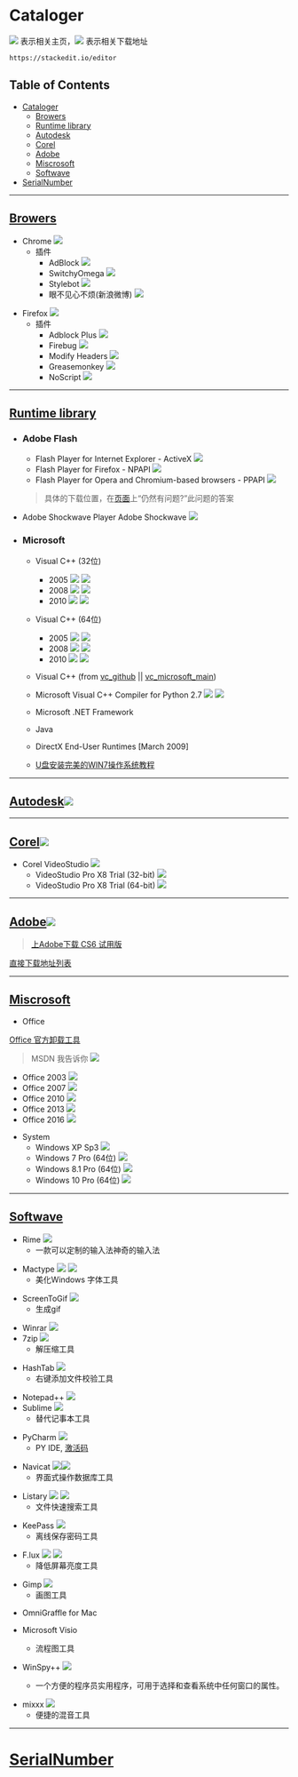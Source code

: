 # **Cataloger**

![][wbIcon] 表示相关主页，![][dlIcon] 表示相关下载地址

`https://stackedit.io/editor`

[wbIcon]: https://cdn0.iconfinder.com/data/icons/very-basic-android-l-lollipop-icon-pack/24/globe-20.png
[dlIcon]: https://cdn0.iconfinder.com/data/icons/very-basic-android-l-lollipop-icon-pack/24/downloads-20.png

## Table of Contents
- [Cataloger](#table-of-contents)
  - [Browers](#browers)
  - [Runtime library](#runtime-library)
  - [Autodesk](#autodesk)
  - [Corel](#corel)
  - [Adobe](#adobe)
  - [Miscrosoft](#miscrosoft)
  - [Softwave](#softwave)
- [SerialNumber](#serialnumber)

---
## [Browers](#table-of-contents)
  + Chrome [![][wbIcon]][Chrome]
    - 插件
      - AdBlock [![][dlIcon]][AdBlock]
      - SwitchyOmega [![][dlIcon]][SwitchyOmega]
      - Stylebot [![][dlIcon]][Stylebot]
      - 眼不见心不烦(新浪微博) [![][dlIcon]][眼不见心不烦]

[Chrome]: https://enterprise.google.com/chrome/chrome-browser/thankyou.html?platform=win64msi
[AdBlock]: https://clients2.google.com/service/update2/crx?response=redirect&x=id%3Dgighmmpiobklfepjocnamgkkbiglidom%26uc
[SwitchyOmega]: https://clients2.google.com/service/update2/crx?response=redirect&x=id%3Dpadekgcemlokbadohgkifijomclgjgif%26uc
[Stylebot]: https://clients2.google.com/service/update2/crx?response=redirect&x=id%3Doiaejidbmkiecgbjeifoejpgmdaleoha%26uc
[眼不见心不烦]: https://clients2.google.com/service/update2/crx?response=redirect&x=id%3Daognaapdfnnldnjglanfbbklaakbpejm%26uc

  + Firefox [![][wbIcon]][Firefox]
    - 插件
      - Adblock Plus [![][wbIcon]][AdblockPlus]
      - Firebug [![][wbIcon]][Firebug]
      - Modify Headers [![][wbIcon]][ModifyHeaders]
      - Greasemonkey [![][wbIcon]][Greasemonkey]
      - NoScript [![][wbIcon]][NoScript]

[Firefox]: https://www.mozilla.org/en-US/firefox/all
[AdblockPlus]: https://addons.mozilla.org/zh-CN/firefox/addon/adblock-plus/
[Firebug]: https://addons.mozilla.org/zh-CN/firefox/addon/firebug/
[ModifyHeaders]: https://addons.mozilla.org/zh-CN/firefox/addon/modify-headers/
[Greasemonkey]: https://addons.mozilla.org/zh-CN/firefox/addon/greasemonkey/
[NoScript]: https://addons.mozilla.org/zh-CN/firefox/addon/noscript/

---
## [Runtime library](#table-of-contents)
  + ### Adobe Flash
    - Flash Player for Internet Explorer - ActiveX [![][dlIcon]][ActiveX]
    - Flash Player for Firefox - NPAPI [![][dlIcon]][NPAPI]
    - Flash Player for Opera and Chromium-based browsers - PPAPI [![][dlIcon]][PPAPI]
    > 具体的下载位置，在[页面][Adobe Page]上“仍然有问题?”此问题的答案

   - Adobe Shockwave Player Adobe Shockwave [![][wbIcon]][Adobe Shockwave Player]

[Adobe Page]: https://helpx.adobe.com/cn/flash-player/kb/installation-problems-flash-player-windows.html
[ActiveX]: https://fpdownload.macromedia.com/pub/flashplayer/latest/help/install_flash_player_ax.exe
[NPAPI]: https://fpdownload.macromedia.com/pub/flashplayer/latest/help/install_flash_player.exe
[PPAPI]: https://fpdownload.macromedia.com/pub/flashplayer/latest/help/install_flash_player_ppapi.exe
[Adobe Shockwave Player]: http://www.adobe.com/shockwave/download/alternates/#sp

  + ### Microsoft
    - Visual C++ (32位)
      - 2005 [![][wbIcon]][vc2005-32] [![][dlIcon]][dl_vc2005-32]
      - 2008 [![][wbIcon]][vc2008-32] [![][dlIcon]][dl_vc2008-32]
      - 2010 [![][wbIcon]][vc2010-32] [![][dlIcon]][dl_vc2010-32]

    - Visual C++ (64位)
      - 2005 [![][wbIcon]][vc2005-64] [![][dlIcon]][dl_vc2005-64]
      - 2008 [![][wbIcon]][vc2008-64] [![][dlIcon]][dl_vc2008-64]
      - 2010 [![][wbIcon]][vc2010-64] [![][dlIcon]][dl_vc2010-64]

    - Visual C++ (from [vc_github] || [vc_microsoft_main])
    - Microsoft Visual C++ Compiler for Python 2.7 [![][wbIcon]][vc-python] [![][dlIcon]][dl_vcpython]
    - Microsoft .NET Framework
    - Java
    - DirectX End-User Runtimes [March 2009]
    - [U盘安装完美的WIN7操作系统教程](https://www.jd.com/phb/zhishi/646551bcf97bbc69.html)

[vc_microsoft_main]: https://support.microsoft.com/en-us/help/2977003/the-latest-supported-visual-c-downloads
[vc_github]: https://github.com/WPN-XM/vcredist
[vc2005-32]: http://www.microsoft.com/zh-cn/download/details.aspx?id=5638
[vc2008-32]: http://www.microsoft.com/zh-cn/download/details.aspx?id=5582
[vc2010-32]: http://www.microsoft.com/zh-cn/download/details.aspx?id=8328
[vc2005-64]: http://www.microsoft.com/zh-cn/download/details.aspx?id=18471
[vc2008-64]: http://www.microsoft.com/zh-cn/download/details.aspx?id=2092
[vc2010-64]: http://www.microsoft.com/zh-cn/download/details.aspx?id=13523
[vc-python]: http://www.microsoft.com/en-us/download/details.aspx?id=44266

[dl_vc2005-32]: http://download.microsoft.com/download/7/9/8/798325b7-8993-4ef9-9148-8db9ff4187fc/vcredist_x86.exe
[dl_vc2008-32]: http://download.microsoft.com/download/5/9/e/59e74271-2b59-49a1-b955-96b69cc34f38/vcredist_x86.exe
[dl_vc2010-32]: http://download.microsoft.com/download/C/6/D/C6D0FD4E-9E53-4897-9B91-836EBA2AACD3/vcredist_x86.exe
[dl_vc2005-64]: http://download.microsoft.com/download/7/5/2/7521765a-7b4f-4656-a439-dd0de12b35ea/vcredist_x64.exe
[dl_vc2008-64]: http://download.microsoft.com/download/b/d/e/bde0381b-20e2-4631-a5f4-aa72111a23d8/vcredist_x64.exe
[dl_vc2010-64]: http://download.microsoft.com/download/A/8/0/A80747C3-41BD-45DF-B505-E9710D2744E0/vcredist_x64.exe
[dl_vcpython]: http://download.microsoft.com/download/7/9/6/796EF2E4-801B-4FC4-AB28-B59FBF6D907B/VCForPython27.msi


---
## [Autodesk](#table-of-contents)[![][wbIcon]][Autodesk]


[Autodesk]: http://www.autodesk.com/

---
## [Corel](#table-of-contents)[![][wbIcon]][Corel]
  + Corel VideoStudio [![][wbIcon]][CorelVideoStudio]
    - VideoStudio Pro X8 Trial (32-bit) [![][dlIcon]][VPS8-x32]
    - VideoStudio Pro X8 Trial (64-bit) [![][dlIcon]][VPS8-x64]

[Corel]: http://www.corel.com/cn/
[CorelVideoStudio]: http://www.videostudiopro.com/
[VPS8-x32]: http://dwnld.videostudiopro.com/trials/x8/VideoStudioX8_LimitedTrial_32bit.exe
[VPS8-x64]: http://dwnld.videostudiopro.com/trials/x8/VideoStudioX8_LimitedTrial_64bit.exe

---
## [Adobe](#table-of-contents)[![][wbIcon]][Adobe]
> [上Adobe下载 CS6 试用版](https://helpx.adobe.com/cn/x-productkb/policy-pricing/cs6-CN-product-downloads.html)

 [直接下载地址列表][adobe-dl]

[adobe-dl]: https://github.com/swoiow/settings/blob/master/activation/adobe.txt
[Adobe]: http://www.adobe.com/cn

---
## [Miscrosoft](#table-of-contents)
  + Office
  
  [Office 官方卸载工具](https://support.office.com/zh-cn/article/%E4%BB%8E-pc-%E5%8D%B8%E8%BD%BD-office-9dd49b83-264a-477a-8fcc-2fdf5dbf61d8#OfficeVersion=2013)

  > MSDN 我告诉你 [![][wbIcon]][MSDNitellyou]

  - Office 2003 [![][dlIcon]][dl_2003]
  - Office 2007 [![][dlIcon]][dl_2007]
  - Office 2010 [![][dlIcon]][dl_2010]
  - Office 2013 [![][dlIcon]][dl_2013]
  - Office 2016 [![][dlIcon]][dl_2016]

  + System
    - Windows XP Sp3 [![][dlIcon]][dl_XP-Sp3]
    - Windows 7 Pro (64位) [![][dlIcon]][dl_7-Pro]
    - Windows 8.1 Pro (64位) [![][dlIcon]][dl_8.1-Pro]
    - Windows 10 Pro (64位) [![][dlIcon]][dl_10-Pro]

[MSDNitellyou]: http://msdn.itellyou.cn
[dl_2003]: ed2k://|file|sc_office_2003_pro.iso|616847360|AB7DEC602B533F9DF8A04AAB1B27C213|/
[dl_2007]: ed2k://|file|cn_office_professional_plus_2007_dvd_X12-38713.iso|694059008|CFAE350F8A9028110D12D61D9AEC1315|/
[dl_2010]: ed2k://|file|SW_DVD5_Office_Professional_Plus_2010_W32_ChnSimp_MLF_X16-52528.iso|926285824|3FE784EF02E56648D0920E7D5CA5A9A3|/
[dl_2013]: ed2k://|file|SW_DVD5_Office_Professional_Plus_2013_W32_ChnSimp_MLF_X18-55126.ISO|850122752|72F01530B3A9C320E166A1A412F1D869|/
[dl_2016]: ed2k://|file|cn_office_professional_plus_2016_x86_x64_dvd_6969182.iso|2588266496|27EEA4FE4BB13CD0ECCDFC24167F9E01|/
[dl_XP-Sp3]: ed2k://|file|zh-hans_windows_xp_professional_with_service_pack_3_x86_cd_vl_x14-74070.iso|630237184|EC51916C9D9B8B931195EE0D6EE9B40E|/
[dl_7-Pro]: ed2k://|file|cn_windows_7_professional_vl_build_x64_dvd_x15-71029.iso|3203971072|23155387CBD0771CFBA528CB1E7B170F|/
[dl_8.1-Pro]: ed2k://|file|cn_windows_8_1_pro_vl_x64_dvd_2971907.iso|4032598016|1FDA520B3E8880E2FB00B20439E0826E|/
[dl_10-Pro]: ed2k://|file|cn_windows_10_business_editions_version_1803_updated_march_2018_x64_dvd_12063730.iso|4634574848|5674B3586C866EB2F47D7736A1FDE27A|/

---
## [Softwave](#table-of-contents)

  + Rime [![][wbIcon]][Rime]
    + 一款可以定制的输入法神奇的输入法

[Rime]: http://rime.im/


  + Mactype [![][wbIcon]][Mactype] [![][dlIcon]][dl_Mactype]
      + 美化Windows 字体工具


[Mactype]: https://code.google.com/p/mactype/
[dl_Mactype]: http://www.mactype.tk/MacTypeInstaller_2013_1231_0.exe

  + ScreenToGif [![][wbIcon]][ScreenToGif]
      + 生成gif


[ScreenToGif]: https://github.com/NickeManarin/ScreenToGif

  + Winrar [![][wbIcon]][Winrar]
  + 7zip [![][wbIcon]][7zip]
      + 解压缩工具


[Winrar]: http://www.rarlab.com/
[7zip]: http://www.7-zip.org/

  + HashTab [![][wbIcon]][HashTab]
      + 右键添加文件校验工具


[HashTab]: http://implbits.com/products/hashtab/

  + Notepad++ [![][wbIcon]][Notepad++]
  + Sublime [![][wbIcon]][Sublime]
      + 替代记事本工具


[Notepad++]: https://notepad-plus-plus.org/
[Sublime]: http://www.sublimetext.com/

  + PyCharm [![][wbIcon]][PyCharm]
      + PY IDE, [激活码](http://idea.lanyus.com/)


[PyCharm]: https://www.jetbrains.com/pycharm/

  + Navicat [![][wbIcon]][Navicat][![][dlIcon]][dl_Navicat]
    + 界面式操作数据库工具


[Navicat]: http://www.navicat.com.cn/
[dl_Navicat]: http://download.navicat.com/download/navicat101_premium_cs.exe

  + Listary [![][wbIcon]][Listary] [![][dlIcon]][dl_Listary]
      + 文件快速搜索工具


[Listary]: http://www.listary.com/
[dl_Listary]: http://www.listary.com/download/Listary.exe

  + KeePass [![][wbIcon]][KeePass]
      + 离线保存密码工具


[KeePass]: http://keepass.info/

  + F.lux [![][wbIcon]][F.lux] [![][dlIcon]][dl_F.lux]
      + 降低屏幕亮度工具


[F.lux]: https://justgetflux.com/
[dl_F.lux]: https://justgetflux.com/flux-setup.exe

  + Gimp [![][wbIcon]][gimp]
      + 画图工具


[gimp]: https://www.gimp.org/

  + OmniGraffle for Mac
  + Microsoft Visio
      + 流程图工具

  + WinSpy++ [![][wbIcon]][winspy]
      + 一个方便的程序员实用程序，可用于选择和查看系统中任何窗口的属性。

[winspy]: http://www.catch22.net/software/winspy-17

  + mixxx [![][wbIcon]][mixxx]
    + 便捷的混音工具

[mixxx]: https://www.mixxx.org/

---
# [SerialNumber]
[SerialNumber]: https://github.com/swoiow/dsc/blob/master/.misc/SerialNumber.md
